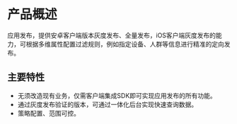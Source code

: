 # 产品概述


应用发布，提供安卓客户端版本灰度发布、全量发布，iOS客户端灰度发布的能力，可根据多维属性配置过滤规则，例如指定设备、人群等信息进行精准的定向发布。

## 主要特性

* 无须改造现有业务，仅需客户端集成SDK即可实现应用发布的所有功能。
* 通过灰度发布验证的版本，可通过一体化后台实现快速查询数据。
* 策略配置、范围可控。


